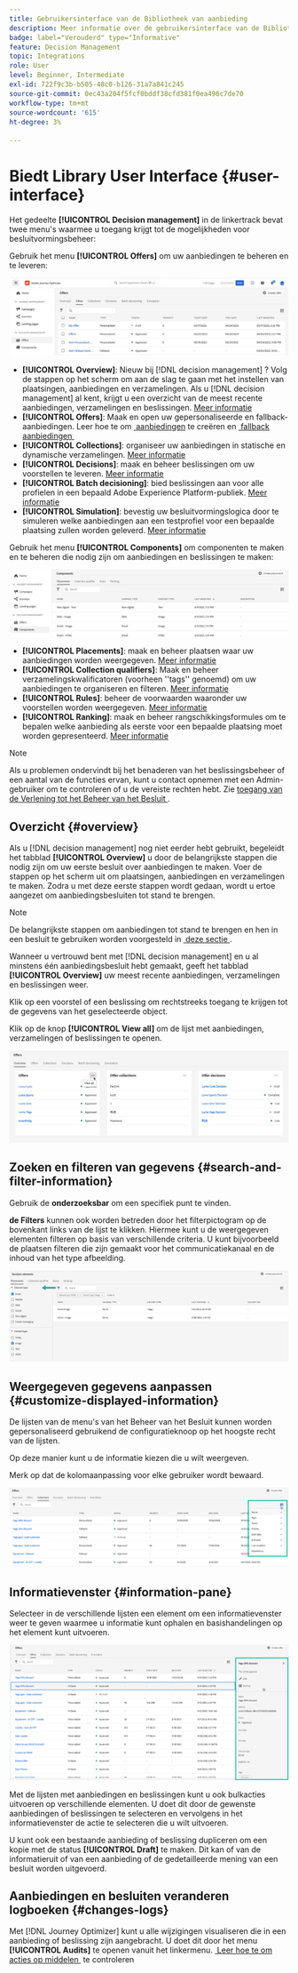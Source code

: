 ```yaml
---
title: Gebruikersinterface van de Bibliotheek van aanbieding
description: Meer informatie over de gebruikersinterface van de Bibliotheek van de Aanbieding
badge: label="Verouderd" type="Informative"
feature: Decision Management
topic: Integrations
role: User
level: Beginner, Intermediate
exl-id: 722f9c3b-b505-48c0-b126-31a7a841c245
source-git-commit: 0ec43a204f5fcf0bddf38cfd381f0ea496c7de70
workflow-type: tm+mt
source-wordcount: '615'
ht-degree: 3%

---
```


# Biedt Library User Interface {#user-interface}

Het gedeelte **[!UICONTROL Decision management]** in de linkertrack bevat twee menu&#39;s waarmee u toegang krijgt tot de mogelijkheden voor besluitvormingsbeheer:

Gebruik het menu **[!UICONTROL Offers]** om uw aanbiedingen te beheren en te leveren:


![](../assets/offers_menu.png)

* **[!UICONTROL Overview]**: Nieuw bij [!DNL decision management] ? Volg de stappen op het scherm om aan de slag te gaan met het instellen van plaatsingen, aanbiedingen en verzamelingen. Als u [!DNL decision management] al kent, krijgt u een overzicht van de meest recente aanbiedingen, verzamelingen en beslissingen. [Meer informatie](#overview)
* **[!UICONTROL Offers]**: Maak en open uw gepersonaliseerde en fallback-aanbiedingen. Leer hoe te om [&#x200B; aanbiedingen &#x200B;](../offer-library/creating-personalized-offers.md) te creëren en [&#x200B; fallback aanbiedingen &#x200B;](../offer-library/creating-fallback-offers.md)
* **[!UICONTROL Collections]**: organiseer uw aanbiedingen in statische en dynamische verzamelingen. [Meer informatie](../offer-library/creating-collections.md)
* **[!UICONTROL Decisions]**: maak en beheer beslissingen om uw voorstellen te leveren. [Meer informatie](../offer-activities/create-offer-activities.md)
* **[!UICONTROL Batch decisioning]**: bied beslissingen aan voor alle profielen in een bepaald Adobe Experience Platform-publiek. [Meer informatie](../batch-delivery.md)
* **[!UICONTROL Simulation]**: bevestig uw besluitvormingslogica door te simuleren welke aanbiedingen aan een testprofiel voor een bepaalde plaatsing zullen worden geleverd. [Meer informatie](../offer-activities/simulation.md)

Gebruik het menu **[!UICONTROL Components]** om componenten te maken en te beheren die nodig zijn om aanbiedingen en beslissingen te maken:

![](../assets/offer_activities.png)

* **[!UICONTROL Placements]**: maak en beheer plaatsen waar uw aanbiedingen worden weergegeven. [Meer informatie](../offer-library/creating-placements.md)
* **[!UICONTROL Collection qualifiers]**: Maak en beheer verzamelingskwalificatoren (voorheen &#39;&#39;tags&#39;&#39; genoemd) om uw aanbiedingen te organiseren en filteren. [Meer informatie](../offer-library/creating-tags.md)
* **[!UICONTROL Rules]**: beheer de voorwaarden waaronder uw voorstellen worden weergegeven. [Meer informatie](../offer-library/creating-decision-rules.md)
* **[!UICONTROL Ranking]**: maak en beheer rangschikkingsformules om te bepalen welke aanbieding als eerste voor een bepaalde plaatsing moet worden gepresenteerd. [Meer informatie](../ranking/create-ranking-formulas.md)

>[!NOTE]
>
>Als u problemen ondervindt bij het benaderen van het beslissingsbeheer of een aantal van de functies ervan, kunt u contact opnemen met een Admin-gebruiker om te controleren of u de vereiste rechten hebt. Zie [&#x200B; toegang van de Verlening tot het Beheer van het Besluit &#x200B;](starting-offer-decisioning.md#granting-access-to-decision-management).

## Overzicht {#overview}

Als u [!DNL decision management] nog niet eerder hebt gebruikt, begeleidt het tabblad **[!UICONTROL Overview]** u door de belangrijkste stappen die nodig zijn om uw eerste besluit over aanbiedingen te maken. Voer de stappen op het scherm uit om plaatsingen, aanbiedingen en verzamelingen te maken. Zodra u met deze eerste stappen wordt gedaan, wordt u ertoe aangezet om aanbiedingsbesluiten tot stand te brengen.

>[!NOTE]
>
>De belangrijkste stappen om aanbiedingen tot stand te brengen en hen in een besluit te gebruiken worden voorgesteld in [&#x200B; deze sectie &#x200B;](../offer-library/key-steps.md).

Wanneer u vertrouwd bent met [!DNL decision management] en u al minstens één aanbiedingsbesluit hebt gemaakt, geeft het tabblad **[!UICONTROL Overview]** uw meest recente aanbiedingen, verzamelingen en beslissingen weer.

Klik op een voorstel of een beslissing om rechtstreeks toegang te krijgen tot de gegevens van het geselecteerde object.

Klik op de knop **[!UICONTROL View all]** om de lijst met aanbiedingen, verzamelingen of beslissingen te openen.

![](../assets/overview_view-all.png)

## Zoeken en filteren van gegevens {#search-and-filter-information}

Gebruik de **onderzoeksbar** om een specifiek punt te vinden.

**de Filters** kunnen ook worden betreden door het filterpictogram op de bovenkant links van de lijst te klikken. Hiermee kunt u de weergegeven elementen filteren op basis van verschillende criteria. U kunt bijvoorbeeld de plaatsen filteren die zijn gemaakt voor het communicatiekanaal en de inhoud van het type afbeelding.

![](../assets/filters.png)

## Weergegeven gegevens aanpassen {#customize-displayed-information}

De lijsten van de menu&#39;s van het Beheer van het Besluit kunnen worden gepersonaliseerd gebruikend de configuratieknoop op het hoogste recht van de lijsten.

Op deze manier kunt u de informatie kiezen die u wilt weergeven.

Merk op dat de kolomaanpassing voor elke gebruiker wordt bewaard.

![](../assets/columns.png)

## Informatievenster {#information-pane}

Selecteer in de verschillende lijsten een element om een informatievenster weer te geven waarmee u informatie kunt ophalen en basishandelingen op het element kunt uitvoeren.

![](../assets/information-pane.png)

Met de lijsten met aanbiedingen en beslissingen kunt u ook bulkacties uitvoeren op verschillende elementen. U doet dit door de gewenste aanbiedingen of beslissingen te selecteren en vervolgens in het informatievenster de actie te selecteren die u wilt uitvoeren.

U kunt ook een bestaande aanbieding of beslissing dupliceren om een kopie met de status **[!UICONTROL Draft]** te maken. Dit kan of van de informatieruit of van een aanbieding of de gedetailleerde mening van een besluit worden uitgevoerd.

## Aanbiedingen en besluiten veranderen logboeken {#changes-logs}

Met [!DNL Journey Optimizer] kunt u alle wijzigingen visualiseren die in een aanbieding of beslissing zijn aangebracht. U doet dit door het menu **[!UICONTROL Audits]** te openen vanuit het linkermenu. [&#x200B; Leer hoe te om acties op middelen &#x200B;](../../privacy/audit-logs.md) te controleren
